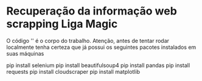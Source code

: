 # Recuperação da informação web scrapping Liga Magic

O código '' é o corpo do trabalho.
Atenção, antes de tentar rodar localmente tenha certeza que já possui os seguintes pacotes instalados em suas máquinas

pip install selenium
pip install beautifulsoup4
pip install pandas
pip install requests
pip install cloudscraper
pip install matplotlib

